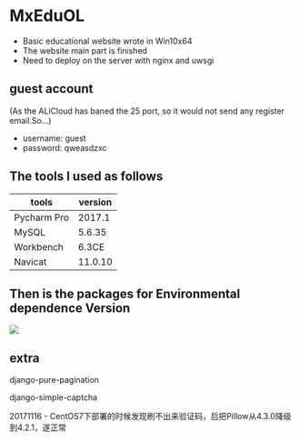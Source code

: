 # MxEduOL
- Basic educational website wrote in Win10x64
- The website main part is finished
- Need to deploy on the server with nginx and uwsgi

## guest account
(As the ALiCloud has baned the 25 port, so it would not send any register email.So...)
- username: guest
- password: qweasdzxc


## The tools I used as follows

tools | version
----- | -----
Pycharm Pro|2017.1
MySQL |5.6.35
Workbench|6.3CE
Navicat|11.0.10

## Then is the packages for Environmental dependence Version

<img src="https://github.com/zsdostar/MxEduOL/raw/master/image/PackagesVersion.png" />


## extra

django-pure-pagination

django-simple-captcha

20171116 - CentOS7下部署的时候发现刷不出来验证码，后把Pillow从4.3.0降级到4.2.1，遂正常
